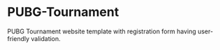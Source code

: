 # PUBG-Tournament
PUBG Tournament website template with registration form having user-friendly validation.
